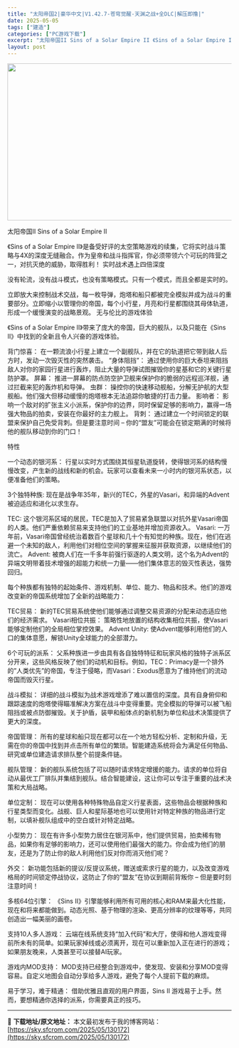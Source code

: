 ```yaml
---
title: "太阳帝国2|豪华中文|V1.42.7-苍穹觉醒-天渊之战+全DLC|解压即撸|"
date: 2025-05-05
tags: ["建造"]
categories: ["PC游戏下载"]
excerpt: "太阳帝国II Sins of a Solar Empire II 《Sins of a Solar Empire II》是备受好评的太空策略游戏的续集，它将实时战斗策略与4X的深度无缝融合。作为皇帝和战斗指挥官，你必须带领六个可玩的阵营之一，对抗灭绝的威胁，取得胜利！ 实时战术遇上四倍深度 没有轮流&hellip;"
layout: post
---
```


<img class="aligncenter size-full wp-image-130154" src="https://sky.sfcrom.com/wp-content/uploads/2025/05/2025050502463682.webp" alt="" width="616" height="353" />

太阳帝国II Sins of a Solar Empire II

《Sins of a Solar Empire II》是备受好评的太空策略游戏的续集，它将实时战斗策略与4X的深度无缝融合。作为皇帝和战斗指挥官，你必须带领六个可玩的阵营之一，对抗灭绝的威胁，取得胜利！
实时战术遇上四倍深度

没有轮流，没有战斗模式，也没有策略模式。只有一个模式，而且全都是实时的。

立即放大来控制战术交战，每一枚导弹，炮塔和船只都被完全模拟并成为战斗的重要部分。立即缩小以管理你的帝国，每个小行星，月亮和行星都围绕其母体轨道，形成一个缓慢演变的战略景观。
无与伦比的游戏体验

《Sins of a Solar Empire II》带来了庞大的帝国，巨大的舰队，以及只能在《Sins II》中找到的全新且令人兴奋的游戏体验。

背门惊喜： 在一颗流浪小行星上建立一个副舰队，并在它的轨道把它带到敌人后方时，发动一次毁灭性的突然袭击。
“身体阻挡”： 通过使用你的巨大泰坦来阻挡敌人对你的家园行星进行轰炸，阻止大量的导弹试图摧毁你的星基和它的关键行星防护罩。
屏幕： 推进一屏幕的防点防空护卫舰来保护你的脆弱的远程巡洋舰，通过拦截来犯的轰炸机和导弹。
虫群： 操控你的快速移动舰船，分解无护航的大型舰船。他们强大但移动缓慢的炮塔根本无法追踪你敏捷的打击力量。
影响者： 影响一个敌对的扩张主义小派系，保护你的边界，同时保留足够的影响力，赢得一场强大物品的拍卖，安装在你最好的主力舰上。
背刺： 通过建立一个时间锁定的联盟来保护自己免受背刺。但是要注意时间 – 你的“盟友”可能会在锁定期满的时候将他的舰队移动到你的门口！

特性

一个动态的银河系： 行星以实时方式围绕其恒星轨道旋转，使得银河系的结构慢慢改变，产生新的战线和新的机会。玩家可以查看未来一小时内的银河系状态，以便准备他们的策略。

3个独特种族: 现在是战争年35年，新兴的TEC，外星的Vasari，和异端的Advent被迫适应和进化以求生存。

TEC: 这个银河系区域的居民，TEC是加入了贸易紧急联盟以对抗外星Vasari帝国的人类。他们严重依赖贸易来支持他们的工业基地并增加资源收入。
Vasari: 一万年前，Vasari帝国曾经统治着数百个星球和几十个有知觉的种族。现在，他们在逃避一个未知的敌人，利用他们对相位空间的掌握来征服并获取资源，以继续他们的流亡。
Advent: 被商人们在一千多年前强行驱逐的人类文明，这个名为Advent的异端文明带着技术增强的超能力和统一力量——他们集体意志的毁灭性表达，强势回归。

每个种族都有独特的起始条件、游戏机制、单位、能力、物品和技术。他们的游戏改变新的帝国系统增加了全新的战略能力：

TEC贸易： 新的TEC贸易系统使他们能够通过调整交易资源的分配来动态适应他们的经济需求。
Vasari相位共振： 策略性地放置的结构收集相位共振，使Vasari能够定制他们的全局相位掌控效果。
Advent Unity: 使Advent能够利用他们的人口的集体意愿，解锁Unity全球能力的全部潜力。

6个可玩的派系： 父系种族进一步由具有各自独特特征和玩家风格的独特子派系区分开来，这些风格反映了他们的动机和目标。例如，TEC：Primacy是一个排外的”人类优先”的帝国，专注于侵略，而Vasari：Exodus愿意为了维持他们的流动帝国而毁灭行星。

战斗模拟： 详细的战斗模拟为战术游戏增添了难以置信的深度。具有自身俯仰和跟踪速度的炮塔使得瞄准解决方案在战斗中变得重要。完全模拟的导弹可以被飞船阻挡或被点防御摧毁。关于护盾，装甲和船体点的新机制为单位和战术决策提供了更大的深度。

帝国管理： 所有的星球和船只现在都可以在一个地方轻松分析、定制和升级，无需在你的帝国中找到并点击所有单位的繁琐。智能建造系统将会为满足任何物品、研究或单位建造请求排队整个前提条件链。

舰队管理： 新的舰队系统包括了可以随时请求特定增援的能力。请求的单位将自动从最优工厂排队并集结到舰队。结合智能建设，这让你可以专注于重要的战术决策和大局战略。

单位定制： 现在可以使用各种特殊物品自定义行星表面，这些物品会根据种族和行星类型而变化。战舰、巨人和星际基地也可以使用针对特定种族的物品进行定制，以填补舰队组成中的空白或针对特定战略。

小型势力： 现在有许多小型势力居住在银河系中，他们提供贸易，拍卖稀有物品，如果你有足够的影响力，还可以使用他们最强大的能力。你会成为他们的朋友，还是为了防止你的敌人利用他们反对你而消灭他们呢？

外交： 新功能包括新的提议/反提议系统，赠送或索求行星的能力，以及改变游戏格局的时间锁定停战协议，这防止了你的”盟友”在协议到期前背叛你 – 但是要时刻注意时间！

多核64位引擎： 《Sins II》引擎能够利用所有可用的核心和RAM来最大化性能，现在和将来都能做到。动态光照、基于物理的渲染、更高分辨率的纹理等等，共同创造出一幅美丽的画卷。

支持10人多人游戏： 云端在线系统支持“加入代码”和大厅，使得和他人游戏变得前所未有的简单。如果玩家掉线或必须离开，现在可以重新加入正在进行的游戏；如果朋友晚来，人类甚至可以接替AI玩家。

游戏内MOD支持： MOD支持已经整合到游戏中，使发现、安装和分享MOD变得容易。自定义地图会自动分享给多人游戏，避免了每个人提前下载的麻烦。

易于学习，难于精通： 借助优雅且直观的用户界面，Sins II 游戏易于上手。然而，要想精通你选择的派系，你需要真正的技巧。

---
📖 **下载地址/原文地址：** 本文最初发布于我的博客网站：[https://sky.sfcrom.com/2025/05/130172](https://sky.sfcrom.com/2025/05/130172)
